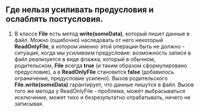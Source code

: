 ## Где нельзя усиливать предусловия и ослаблять постусловия.

1. В классе **File** есть метод **write(someData)**, который пишет данные в файл. Можно (ошибочно) наследовать от него некоторый **ReadOnlyFile**, в котором именно этой операции быть не должно - ситуация, когда мы *усиливаем* предусловие:
возможность записи в файл реализуется в виде флажка, который в обычном, родительском, **File** всегда **true** (и таким образом сформулировано предусловие), а в **ReadOnlyFile** становится **false** (добавилось ограничение, предусловие усилено).
Вызов родительского **File.write(someData)** гарантирует, что данные пишутся в файл. Вызов того же метода у ReadOnlyFile - проблема, может выбрасываться исключение, может тихо и безрезультатно отрабатывать, ничего не записывая.
